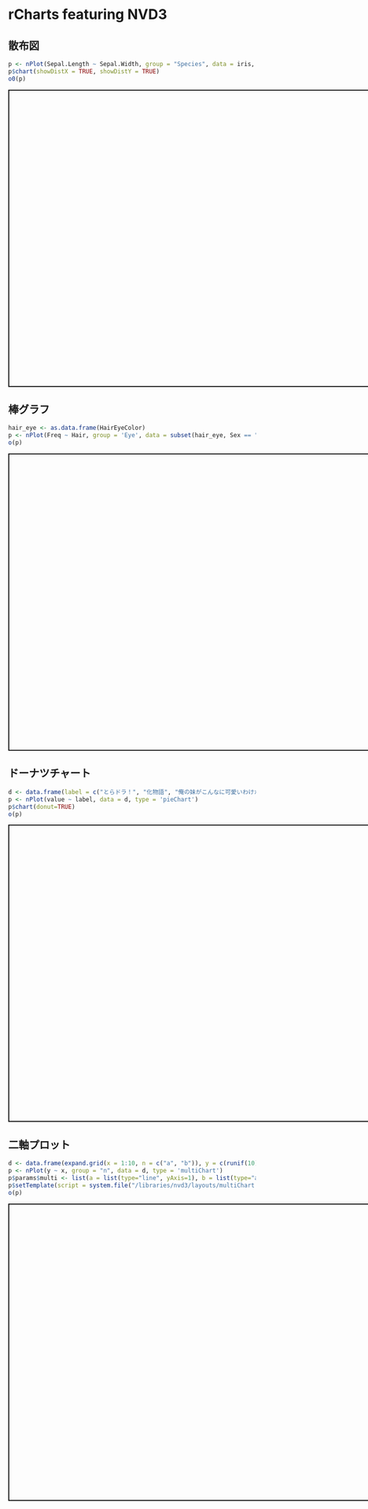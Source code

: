 # rCharts featuring NVD3




<!-- プロットのスタイル指定 -->
<style>
.rChart { border: solid 2px; margin: auto; width: 800px; height: 600px;}
</style>

## 散布図

```r
p <- nPlot(Sepal.Length ~ Sepal.Width, group = "Species", data = iris, type = "scatterChart", size = 111)
p$chart(showDistX = TRUE, showDistY = TRUE)
o0(p)
```

<link rel='stylesheet' href=http://nvd3.org/src/nv.d3.css>
<script type='text/javascript' src=http://ajax.googleapis.com/ajax/libs/jquery/1.8.2/jquery.min.js></script>
<script type='text/javascript' src=http://d3js.org/d3.v3.min.js></script>
<script type='text/javascript' src=http://timelyportfolio.github.io/rCharts_nvd3_tests/libraries/widgets/nvd3/js/nv.d3.min-new.js></script>
<script type='text/javascript' src=http://nvd3.org/lib/fisheye.js></script>
<div id = 'chart88c73513f61' class = 'rChart nvd3'></div>
<script type='text/javascript'>
 $(document).ready(function(){
      drawchart88c73513f61()
    });
    function drawchart88c73513f61(){  
      var opts = {
 "dom": "chart88c73513f61",
"width":    800,
"height":    600,
"x": "Sepal.Width",
"y": "Sepal.Length",
"group": "Species",
"type": "scatterChart",
"size":    111,
"id": "chart88c73513f61" 
},
        data = [
 {
 "Sepal.Length":            5.1,
"Sepal.Width":            3.5,
"Petal.Length":            1.4,
"Petal.Width":            0.2,
"Species": "setosa" 
},
{
 "Sepal.Length":            4.9,
"Sepal.Width":              3,
"Petal.Length":            1.4,
"Petal.Width":            0.2,
"Species": "setosa" 
},
{
 "Sepal.Length":            4.7,
"Sepal.Width":            3.2,
"Petal.Length":            1.3,
"Petal.Width":            0.2,
"Species": "setosa" 
},
{
 "Sepal.Length":            4.6,
"Sepal.Width":            3.1,
"Petal.Length":            1.5,
"Petal.Width":            0.2,
"Species": "setosa" 
},
{
 "Sepal.Length":              5,
"Sepal.Width":            3.6,
"Petal.Length":            1.4,
"Petal.Width":            0.2,
"Species": "setosa" 
},
{
 "Sepal.Length":            5.4,
"Sepal.Width":            3.9,
"Petal.Length":            1.7,
"Petal.Width":            0.4,
"Species": "setosa" 
},
{
 "Sepal.Length":            4.6,
"Sepal.Width":            3.4,
"Petal.Length":            1.4,
"Petal.Width":            0.3,
"Species": "setosa" 
},
{
 "Sepal.Length":              5,
"Sepal.Width":            3.4,
"Petal.Length":            1.5,
"Petal.Width":            0.2,
"Species": "setosa" 
},
{
 "Sepal.Length":            4.4,
"Sepal.Width":            2.9,
"Petal.Length":            1.4,
"Petal.Width":            0.2,
"Species": "setosa" 
},
{
 "Sepal.Length":            4.9,
"Sepal.Width":            3.1,
"Petal.Length":            1.5,
"Petal.Width":            0.1,
"Species": "setosa" 
},
{
 "Sepal.Length":            5.4,
"Sepal.Width":            3.7,
"Petal.Length":            1.5,
"Petal.Width":            0.2,
"Species": "setosa" 
},
{
 "Sepal.Length":            4.8,
"Sepal.Width":            3.4,
"Petal.Length":            1.6,
"Petal.Width":            0.2,
"Species": "setosa" 
},
{
 "Sepal.Length":            4.8,
"Sepal.Width":              3,
"Petal.Length":            1.4,
"Petal.Width":            0.1,
"Species": "setosa" 
},
{
 "Sepal.Length":            4.3,
"Sepal.Width":              3,
"Petal.Length":            1.1,
"Petal.Width":            0.1,
"Species": "setosa" 
},
{
 "Sepal.Length":            5.8,
"Sepal.Width":              4,
"Petal.Length":            1.2,
"Petal.Width":            0.2,
"Species": "setosa" 
},
{
 "Sepal.Length":            5.7,
"Sepal.Width":            4.4,
"Petal.Length":            1.5,
"Petal.Width":            0.4,
"Species": "setosa" 
},
{
 "Sepal.Length":            5.4,
"Sepal.Width":            3.9,
"Petal.Length":            1.3,
"Petal.Width":            0.4,
"Species": "setosa" 
},
{
 "Sepal.Length":            5.1,
"Sepal.Width":            3.5,
"Petal.Length":            1.4,
"Petal.Width":            0.3,
"Species": "setosa" 
},
{
 "Sepal.Length":            5.7,
"Sepal.Width":            3.8,
"Petal.Length":            1.7,
"Petal.Width":            0.3,
"Species": "setosa" 
},
{
 "Sepal.Length":            5.1,
"Sepal.Width":            3.8,
"Petal.Length":            1.5,
"Petal.Width":            0.3,
"Species": "setosa" 
},
{
 "Sepal.Length":            5.4,
"Sepal.Width":            3.4,
"Petal.Length":            1.7,
"Petal.Width":            0.2,
"Species": "setosa" 
},
{
 "Sepal.Length":            5.1,
"Sepal.Width":            3.7,
"Petal.Length":            1.5,
"Petal.Width":            0.4,
"Species": "setosa" 
},
{
 "Sepal.Length":            4.6,
"Sepal.Width":            3.6,
"Petal.Length":              1,
"Petal.Width":            0.2,
"Species": "setosa" 
},
{
 "Sepal.Length":            5.1,
"Sepal.Width":            3.3,
"Petal.Length":            1.7,
"Petal.Width":            0.5,
"Species": "setosa" 
},
{
 "Sepal.Length":            4.8,
"Sepal.Width":            3.4,
"Petal.Length":            1.9,
"Petal.Width":            0.2,
"Species": "setosa" 
},
{
 "Sepal.Length":              5,
"Sepal.Width":              3,
"Petal.Length":            1.6,
"Petal.Width":            0.2,
"Species": "setosa" 
},
{
 "Sepal.Length":              5,
"Sepal.Width":            3.4,
"Petal.Length":            1.6,
"Petal.Width":            0.4,
"Species": "setosa" 
},
{
 "Sepal.Length":            5.2,
"Sepal.Width":            3.5,
"Petal.Length":            1.5,
"Petal.Width":            0.2,
"Species": "setosa" 
},
{
 "Sepal.Length":            5.2,
"Sepal.Width":            3.4,
"Petal.Length":            1.4,
"Petal.Width":            0.2,
"Species": "setosa" 
},
{
 "Sepal.Length":            4.7,
"Sepal.Width":            3.2,
"Petal.Length":            1.6,
"Petal.Width":            0.2,
"Species": "setosa" 
},
{
 "Sepal.Length":            4.8,
"Sepal.Width":            3.1,
"Petal.Length":            1.6,
"Petal.Width":            0.2,
"Species": "setosa" 
},
{
 "Sepal.Length":            5.4,
"Sepal.Width":            3.4,
"Petal.Length":            1.5,
"Petal.Width":            0.4,
"Species": "setosa" 
},
{
 "Sepal.Length":            5.2,
"Sepal.Width":            4.1,
"Petal.Length":            1.5,
"Petal.Width":            0.1,
"Species": "setosa" 
},
{
 "Sepal.Length":            5.5,
"Sepal.Width":            4.2,
"Petal.Length":            1.4,
"Petal.Width":            0.2,
"Species": "setosa" 
},
{
 "Sepal.Length":            4.9,
"Sepal.Width":            3.1,
"Petal.Length":            1.5,
"Petal.Width":            0.2,
"Species": "setosa" 
},
{
 "Sepal.Length":              5,
"Sepal.Width":            3.2,
"Petal.Length":            1.2,
"Petal.Width":            0.2,
"Species": "setosa" 
},
{
 "Sepal.Length":            5.5,
"Sepal.Width":            3.5,
"Petal.Length":            1.3,
"Petal.Width":            0.2,
"Species": "setosa" 
},
{
 "Sepal.Length":            4.9,
"Sepal.Width":            3.6,
"Petal.Length":            1.4,
"Petal.Width":            0.1,
"Species": "setosa" 
},
{
 "Sepal.Length":            4.4,
"Sepal.Width":              3,
"Petal.Length":            1.3,
"Petal.Width":            0.2,
"Species": "setosa" 
},
{
 "Sepal.Length":            5.1,
"Sepal.Width":            3.4,
"Petal.Length":            1.5,
"Petal.Width":            0.2,
"Species": "setosa" 
},
{
 "Sepal.Length":              5,
"Sepal.Width":            3.5,
"Petal.Length":            1.3,
"Petal.Width":            0.3,
"Species": "setosa" 
},
{
 "Sepal.Length":            4.5,
"Sepal.Width":            2.3,
"Petal.Length":            1.3,
"Petal.Width":            0.3,
"Species": "setosa" 
},
{
 "Sepal.Length":            4.4,
"Sepal.Width":            3.2,
"Petal.Length":            1.3,
"Petal.Width":            0.2,
"Species": "setosa" 
},
{
 "Sepal.Length":              5,
"Sepal.Width":            3.5,
"Petal.Length":            1.6,
"Petal.Width":            0.6,
"Species": "setosa" 
},
{
 "Sepal.Length":            5.1,
"Sepal.Width":            3.8,
"Petal.Length":            1.9,
"Petal.Width":            0.4,
"Species": "setosa" 
},
{
 "Sepal.Length":            4.8,
"Sepal.Width":              3,
"Petal.Length":            1.4,
"Petal.Width":            0.3,
"Species": "setosa" 
},
{
 "Sepal.Length":            5.1,
"Sepal.Width":            3.8,
"Petal.Length":            1.6,
"Petal.Width":            0.2,
"Species": "setosa" 
},
{
 "Sepal.Length":            4.6,
"Sepal.Width":            3.2,
"Petal.Length":            1.4,
"Petal.Width":            0.2,
"Species": "setosa" 
},
{
 "Sepal.Length":            5.3,
"Sepal.Width":            3.7,
"Petal.Length":            1.5,
"Petal.Width":            0.2,
"Species": "setosa" 
},
{
 "Sepal.Length":              5,
"Sepal.Width":            3.3,
"Petal.Length":            1.4,
"Petal.Width":            0.2,
"Species": "setosa" 
},
{
 "Sepal.Length":              7,
"Sepal.Width":            3.2,
"Petal.Length":            4.7,
"Petal.Width":            1.4,
"Species": "versicolor" 
},
{
 "Sepal.Length":            6.4,
"Sepal.Width":            3.2,
"Petal.Length":            4.5,
"Petal.Width":            1.5,
"Species": "versicolor" 
},
{
 "Sepal.Length":            6.9,
"Sepal.Width":            3.1,
"Petal.Length":            4.9,
"Petal.Width":            1.5,
"Species": "versicolor" 
},
{
 "Sepal.Length":            5.5,
"Sepal.Width":            2.3,
"Petal.Length":              4,
"Petal.Width":            1.3,
"Species": "versicolor" 
},
{
 "Sepal.Length":            6.5,
"Sepal.Width":            2.8,
"Petal.Length":            4.6,
"Petal.Width":            1.5,
"Species": "versicolor" 
},
{
 "Sepal.Length":            5.7,
"Sepal.Width":            2.8,
"Petal.Length":            4.5,
"Petal.Width":            1.3,
"Species": "versicolor" 
},
{
 "Sepal.Length":            6.3,
"Sepal.Width":            3.3,
"Petal.Length":            4.7,
"Petal.Width":            1.6,
"Species": "versicolor" 
},
{
 "Sepal.Length":            4.9,
"Sepal.Width":            2.4,
"Petal.Length":            3.3,
"Petal.Width":              1,
"Species": "versicolor" 
},
{
 "Sepal.Length":            6.6,
"Sepal.Width":            2.9,
"Petal.Length":            4.6,
"Petal.Width":            1.3,
"Species": "versicolor" 
},
{
 "Sepal.Length":            5.2,
"Sepal.Width":            2.7,
"Petal.Length":            3.9,
"Petal.Width":            1.4,
"Species": "versicolor" 
},
{
 "Sepal.Length":              5,
"Sepal.Width":              2,
"Petal.Length":            3.5,
"Petal.Width":              1,
"Species": "versicolor" 
},
{
 "Sepal.Length":            5.9,
"Sepal.Width":              3,
"Petal.Length":            4.2,
"Petal.Width":            1.5,
"Species": "versicolor" 
},
{
 "Sepal.Length":              6,
"Sepal.Width":            2.2,
"Petal.Length":              4,
"Petal.Width":              1,
"Species": "versicolor" 
},
{
 "Sepal.Length":            6.1,
"Sepal.Width":            2.9,
"Petal.Length":            4.7,
"Petal.Width":            1.4,
"Species": "versicolor" 
},
{
 "Sepal.Length":            5.6,
"Sepal.Width":            2.9,
"Petal.Length":            3.6,
"Petal.Width":            1.3,
"Species": "versicolor" 
},
{
 "Sepal.Length":            6.7,
"Sepal.Width":            3.1,
"Petal.Length":            4.4,
"Petal.Width":            1.4,
"Species": "versicolor" 
},
{
 "Sepal.Length":            5.6,
"Sepal.Width":              3,
"Petal.Length":            4.5,
"Petal.Width":            1.5,
"Species": "versicolor" 
},
{
 "Sepal.Length":            5.8,
"Sepal.Width":            2.7,
"Petal.Length":            4.1,
"Petal.Width":              1,
"Species": "versicolor" 
},
{
 "Sepal.Length":            6.2,
"Sepal.Width":            2.2,
"Petal.Length":            4.5,
"Petal.Width":            1.5,
"Species": "versicolor" 
},
{
 "Sepal.Length":            5.6,
"Sepal.Width":            2.5,
"Petal.Length":            3.9,
"Petal.Width":            1.1,
"Species": "versicolor" 
},
{
 "Sepal.Length":            5.9,
"Sepal.Width":            3.2,
"Petal.Length":            4.8,
"Petal.Width":            1.8,
"Species": "versicolor" 
},
{
 "Sepal.Length":            6.1,
"Sepal.Width":            2.8,
"Petal.Length":              4,
"Petal.Width":            1.3,
"Species": "versicolor" 
},
{
 "Sepal.Length":            6.3,
"Sepal.Width":            2.5,
"Petal.Length":            4.9,
"Petal.Width":            1.5,
"Species": "versicolor" 
},
{
 "Sepal.Length":            6.1,
"Sepal.Width":            2.8,
"Petal.Length":            4.7,
"Petal.Width":            1.2,
"Species": "versicolor" 
},
{
 "Sepal.Length":            6.4,
"Sepal.Width":            2.9,
"Petal.Length":            4.3,
"Petal.Width":            1.3,
"Species": "versicolor" 
},
{
 "Sepal.Length":            6.6,
"Sepal.Width":              3,
"Petal.Length":            4.4,
"Petal.Width":            1.4,
"Species": "versicolor" 
},
{
 "Sepal.Length":            6.8,
"Sepal.Width":            2.8,
"Petal.Length":            4.8,
"Petal.Width":            1.4,
"Species": "versicolor" 
},
{
 "Sepal.Length":            6.7,
"Sepal.Width":              3,
"Petal.Length":              5,
"Petal.Width":            1.7,
"Species": "versicolor" 
},
{
 "Sepal.Length":              6,
"Sepal.Width":            2.9,
"Petal.Length":            4.5,
"Petal.Width":            1.5,
"Species": "versicolor" 
},
{
 "Sepal.Length":            5.7,
"Sepal.Width":            2.6,
"Petal.Length":            3.5,
"Petal.Width":              1,
"Species": "versicolor" 
},
{
 "Sepal.Length":            5.5,
"Sepal.Width":            2.4,
"Petal.Length":            3.8,
"Petal.Width":            1.1,
"Species": "versicolor" 
},
{
 "Sepal.Length":            5.5,
"Sepal.Width":            2.4,
"Petal.Length":            3.7,
"Petal.Width":              1,
"Species": "versicolor" 
},
{
 "Sepal.Length":            5.8,
"Sepal.Width":            2.7,
"Petal.Length":            3.9,
"Petal.Width":            1.2,
"Species": "versicolor" 
},
{
 "Sepal.Length":              6,
"Sepal.Width":            2.7,
"Petal.Length":            5.1,
"Petal.Width":            1.6,
"Species": "versicolor" 
},
{
 "Sepal.Length":            5.4,
"Sepal.Width":              3,
"Petal.Length":            4.5,
"Petal.Width":            1.5,
"Species": "versicolor" 
},
{
 "Sepal.Length":              6,
"Sepal.Width":            3.4,
"Petal.Length":            4.5,
"Petal.Width":            1.6,
"Species": "versicolor" 
},
{
 "Sepal.Length":            6.7,
"Sepal.Width":            3.1,
"Petal.Length":            4.7,
"Petal.Width":            1.5,
"Species": "versicolor" 
},
{
 "Sepal.Length":            6.3,
"Sepal.Width":            2.3,
"Petal.Length":            4.4,
"Petal.Width":            1.3,
"Species": "versicolor" 
},
{
 "Sepal.Length":            5.6,
"Sepal.Width":              3,
"Petal.Length":            4.1,
"Petal.Width":            1.3,
"Species": "versicolor" 
},
{
 "Sepal.Length":            5.5,
"Sepal.Width":            2.5,
"Petal.Length":              4,
"Petal.Width":            1.3,
"Species": "versicolor" 
},
{
 "Sepal.Length":            5.5,
"Sepal.Width":            2.6,
"Petal.Length":            4.4,
"Petal.Width":            1.2,
"Species": "versicolor" 
},
{
 "Sepal.Length":            6.1,
"Sepal.Width":              3,
"Petal.Length":            4.6,
"Petal.Width":            1.4,
"Species": "versicolor" 
},
{
 "Sepal.Length":            5.8,
"Sepal.Width":            2.6,
"Petal.Length":              4,
"Petal.Width":            1.2,
"Species": "versicolor" 
},
{
 "Sepal.Length":              5,
"Sepal.Width":            2.3,
"Petal.Length":            3.3,
"Petal.Width":              1,
"Species": "versicolor" 
},
{
 "Sepal.Length":            5.6,
"Sepal.Width":            2.7,
"Petal.Length":            4.2,
"Petal.Width":            1.3,
"Species": "versicolor" 
},
{
 "Sepal.Length":            5.7,
"Sepal.Width":              3,
"Petal.Length":            4.2,
"Petal.Width":            1.2,
"Species": "versicolor" 
},
{
 "Sepal.Length":            5.7,
"Sepal.Width":            2.9,
"Petal.Length":            4.2,
"Petal.Width":            1.3,
"Species": "versicolor" 
},
{
 "Sepal.Length":            6.2,
"Sepal.Width":            2.9,
"Petal.Length":            4.3,
"Petal.Width":            1.3,
"Species": "versicolor" 
},
{
 "Sepal.Length":            5.1,
"Sepal.Width":            2.5,
"Petal.Length":              3,
"Petal.Width":            1.1,
"Species": "versicolor" 
},
{
 "Sepal.Length":            5.7,
"Sepal.Width":            2.8,
"Petal.Length":            4.1,
"Petal.Width":            1.3,
"Species": "versicolor" 
},
{
 "Sepal.Length":            6.3,
"Sepal.Width":            3.3,
"Petal.Length":              6,
"Petal.Width":            2.5,
"Species": "virginica" 
},
{
 "Sepal.Length":            5.8,
"Sepal.Width":            2.7,
"Petal.Length":            5.1,
"Petal.Width":            1.9,
"Species": "virginica" 
},
{
 "Sepal.Length":            7.1,
"Sepal.Width":              3,
"Petal.Length":            5.9,
"Petal.Width":            2.1,
"Species": "virginica" 
},
{
 "Sepal.Length":            6.3,
"Sepal.Width":            2.9,
"Petal.Length":            5.6,
"Petal.Width":            1.8,
"Species": "virginica" 
},
{
 "Sepal.Length":            6.5,
"Sepal.Width":              3,
"Petal.Length":            5.8,
"Petal.Width":            2.2,
"Species": "virginica" 
},
{
 "Sepal.Length":            7.6,
"Sepal.Width":              3,
"Petal.Length":            6.6,
"Petal.Width":            2.1,
"Species": "virginica" 
},
{
 "Sepal.Length":            4.9,
"Sepal.Width":            2.5,
"Petal.Length":            4.5,
"Petal.Width":            1.7,
"Species": "virginica" 
},
{
 "Sepal.Length":            7.3,
"Sepal.Width":            2.9,
"Petal.Length":            6.3,
"Petal.Width":            1.8,
"Species": "virginica" 
},
{
 "Sepal.Length":            6.7,
"Sepal.Width":            2.5,
"Petal.Length":            5.8,
"Petal.Width":            1.8,
"Species": "virginica" 
},
{
 "Sepal.Length":            7.2,
"Sepal.Width":            3.6,
"Petal.Length":            6.1,
"Petal.Width":            2.5,
"Species": "virginica" 
},
{
 "Sepal.Length":            6.5,
"Sepal.Width":            3.2,
"Petal.Length":            5.1,
"Petal.Width":              2,
"Species": "virginica" 
},
{
 "Sepal.Length":            6.4,
"Sepal.Width":            2.7,
"Petal.Length":            5.3,
"Petal.Width":            1.9,
"Species": "virginica" 
},
{
 "Sepal.Length":            6.8,
"Sepal.Width":              3,
"Petal.Length":            5.5,
"Petal.Width":            2.1,
"Species": "virginica" 
},
{
 "Sepal.Length":            5.7,
"Sepal.Width":            2.5,
"Petal.Length":              5,
"Petal.Width":              2,
"Species": "virginica" 
},
{
 "Sepal.Length":            5.8,
"Sepal.Width":            2.8,
"Petal.Length":            5.1,
"Petal.Width":            2.4,
"Species": "virginica" 
},
{
 "Sepal.Length":            6.4,
"Sepal.Width":            3.2,
"Petal.Length":            5.3,
"Petal.Width":            2.3,
"Species": "virginica" 
},
{
 "Sepal.Length":            6.5,
"Sepal.Width":              3,
"Petal.Length":            5.5,
"Petal.Width":            1.8,
"Species": "virginica" 
},
{
 "Sepal.Length":            7.7,
"Sepal.Width":            3.8,
"Petal.Length":            6.7,
"Petal.Width":            2.2,
"Species": "virginica" 
},
{
 "Sepal.Length":            7.7,
"Sepal.Width":            2.6,
"Petal.Length":            6.9,
"Petal.Width":            2.3,
"Species": "virginica" 
},
{
 "Sepal.Length":              6,
"Sepal.Width":            2.2,
"Petal.Length":              5,
"Petal.Width":            1.5,
"Species": "virginica" 
},
{
 "Sepal.Length":            6.9,
"Sepal.Width":            3.2,
"Petal.Length":            5.7,
"Petal.Width":            2.3,
"Species": "virginica" 
},
{
 "Sepal.Length":            5.6,
"Sepal.Width":            2.8,
"Petal.Length":            4.9,
"Petal.Width":              2,
"Species": "virginica" 
},
{
 "Sepal.Length":            7.7,
"Sepal.Width":            2.8,
"Petal.Length":            6.7,
"Petal.Width":              2,
"Species": "virginica" 
},
{
 "Sepal.Length":            6.3,
"Sepal.Width":            2.7,
"Petal.Length":            4.9,
"Petal.Width":            1.8,
"Species": "virginica" 
},
{
 "Sepal.Length":            6.7,
"Sepal.Width":            3.3,
"Petal.Length":            5.7,
"Petal.Width":            2.1,
"Species": "virginica" 
},
{
 "Sepal.Length":            7.2,
"Sepal.Width":            3.2,
"Petal.Length":              6,
"Petal.Width":            1.8,
"Species": "virginica" 
},
{
 "Sepal.Length":            6.2,
"Sepal.Width":            2.8,
"Petal.Length":            4.8,
"Petal.Width":            1.8,
"Species": "virginica" 
},
{
 "Sepal.Length":            6.1,
"Sepal.Width":              3,
"Petal.Length":            4.9,
"Petal.Width":            1.8,
"Species": "virginica" 
},
{
 "Sepal.Length":            6.4,
"Sepal.Width":            2.8,
"Petal.Length":            5.6,
"Petal.Width":            2.1,
"Species": "virginica" 
},
{
 "Sepal.Length":            7.2,
"Sepal.Width":              3,
"Petal.Length":            5.8,
"Petal.Width":            1.6,
"Species": "virginica" 
},
{
 "Sepal.Length":            7.4,
"Sepal.Width":            2.8,
"Petal.Length":            6.1,
"Petal.Width":            1.9,
"Species": "virginica" 
},
{
 "Sepal.Length":            7.9,
"Sepal.Width":            3.8,
"Petal.Length":            6.4,
"Petal.Width":              2,
"Species": "virginica" 
},
{
 "Sepal.Length":            6.4,
"Sepal.Width":            2.8,
"Petal.Length":            5.6,
"Petal.Width":            2.2,
"Species": "virginica" 
},
{
 "Sepal.Length":            6.3,
"Sepal.Width":            2.8,
"Petal.Length":            5.1,
"Petal.Width":            1.5,
"Species": "virginica" 
},
{
 "Sepal.Length":            6.1,
"Sepal.Width":            2.6,
"Petal.Length":            5.6,
"Petal.Width":            1.4,
"Species": "virginica" 
},
{
 "Sepal.Length":            7.7,
"Sepal.Width":              3,
"Petal.Length":            6.1,
"Petal.Width":            2.3,
"Species": "virginica" 
},
{
 "Sepal.Length":            6.3,
"Sepal.Width":            3.4,
"Petal.Length":            5.6,
"Petal.Width":            2.4,
"Species": "virginica" 
},
{
 "Sepal.Length":            6.4,
"Sepal.Width":            3.1,
"Petal.Length":            5.5,
"Petal.Width":            1.8,
"Species": "virginica" 
},
{
 "Sepal.Length":              6,
"Sepal.Width":              3,
"Petal.Length":            4.8,
"Petal.Width":            1.8,
"Species": "virginica" 
},
{
 "Sepal.Length":            6.9,
"Sepal.Width":            3.1,
"Petal.Length":            5.4,
"Petal.Width":            2.1,
"Species": "virginica" 
},
{
 "Sepal.Length":            6.7,
"Sepal.Width":            3.1,
"Petal.Length":            5.6,
"Petal.Width":            2.4,
"Species": "virginica" 
},
{
 "Sepal.Length":            6.9,
"Sepal.Width":            3.1,
"Petal.Length":            5.1,
"Petal.Width":            2.3,
"Species": "virginica" 
},
{
 "Sepal.Length":            5.8,
"Sepal.Width":            2.7,
"Petal.Length":            5.1,
"Petal.Width":            1.9,
"Species": "virginica" 
},
{
 "Sepal.Length":            6.8,
"Sepal.Width":            3.2,
"Petal.Length":            5.9,
"Petal.Width":            2.3,
"Species": "virginica" 
},
{
 "Sepal.Length":            6.7,
"Sepal.Width":            3.3,
"Petal.Length":            5.7,
"Petal.Width":            2.5,
"Species": "virginica" 
},
{
 "Sepal.Length":            6.7,
"Sepal.Width":              3,
"Petal.Length":            5.2,
"Petal.Width":            2.3,
"Species": "virginica" 
},
{
 "Sepal.Length":            6.3,
"Sepal.Width":            2.5,
"Petal.Length":              5,
"Petal.Width":            1.9,
"Species": "virginica" 
},
{
 "Sepal.Length":            6.5,
"Sepal.Width":              3,
"Petal.Length":            5.2,
"Petal.Width":              2,
"Species": "virginica" 
},
{
 "Sepal.Length":            6.2,
"Sepal.Width":            3.4,
"Petal.Length":            5.4,
"Petal.Width":            2.3,
"Species": "virginica" 
},
{
 "Sepal.Length":            5.9,
"Sepal.Width":              3,
"Petal.Length":            5.1,
"Petal.Width":            1.8,
"Species": "virginica" 
} 
]
  
      if(!(opts.type==="pieChart" || opts.type==="sparklinePlus")) {
        var data = d3.nest()
          .key(function(d){
            //return opts.group === undefined ? 'main' : d[opts.group]
            //instead of main would think a better default is opts.x
            return opts.group === undefined ? opts.y : d[opts.group];
          })
          .entries(data);
      }
      
      if (opts.disabled != undefined){
        data.map(function(d, i){
          d.disabled = opts.disabled[i]
        })
      }
      
      nv.addGraph(function() {
        var chart = nv.models[opts.type]()
          .x(function(d) { return d[opts.x] })
          .y(function(d) { return d[opts.y] })
          .width(opts.width)
          .height(opts.height)
         
        chart
  .showDistX(true)
  .showDistY(true)
          
        

        
        
        
      
       d3.select("#" + opts.id)
        .append('svg')
        .datum(data)
        .transition().duration(500)
        .call(chart);

       nv.utils.windowResize(chart.update);
       return chart;
      });
    };
</script>


## 棒グラフ

```r
hair_eye <- as.data.frame(HairEyeColor)
p <- nPlot(Freq ~ Hair, group = 'Eye', data = subset(hair_eye, Sex == "Female"), type = 'multiBarChart')
o(p)
```


<div id = 'chart88c1219cd2d' class = 'rChart nvd3'></div>
<script type='text/javascript'>
 $(document).ready(function(){
      drawchart88c1219cd2d()
    });
    function drawchart88c1219cd2d(){  
      var opts = {
 "dom": "chart88c1219cd2d",
"width":    800,
"height":    600,
"x": "Hair",
"y": "Freq",
"group": "Eye",
"type": "multiBarChart",
"id": "chart88c1219cd2d" 
},
        data = [
 {
 "Hair": "Black",
"Eye": "Brown",
"Sex": "Female",
"Freq":             36 
},
{
 "Hair": "Brown",
"Eye": "Brown",
"Sex": "Female",
"Freq":             66 
},
{
 "Hair": "Red",
"Eye": "Brown",
"Sex": "Female",
"Freq":             16 
},
{
 "Hair": "Blond",
"Eye": "Brown",
"Sex": "Female",
"Freq":              4 
},
{
 "Hair": "Black",
"Eye": "Blue",
"Sex": "Female",
"Freq":              9 
},
{
 "Hair": "Brown",
"Eye": "Blue",
"Sex": "Female",
"Freq":             34 
},
{
 "Hair": "Red",
"Eye": "Blue",
"Sex": "Female",
"Freq":              7 
},
{
 "Hair": "Blond",
"Eye": "Blue",
"Sex": "Female",
"Freq":             64 
},
{
 "Hair": "Black",
"Eye": "Hazel",
"Sex": "Female",
"Freq":              5 
},
{
 "Hair": "Brown",
"Eye": "Hazel",
"Sex": "Female",
"Freq":             29 
},
{
 "Hair": "Red",
"Eye": "Hazel",
"Sex": "Female",
"Freq":              7 
},
{
 "Hair": "Blond",
"Eye": "Hazel",
"Sex": "Female",
"Freq":              5 
},
{
 "Hair": "Black",
"Eye": "Green",
"Sex": "Female",
"Freq":              2 
},
{
 "Hair": "Brown",
"Eye": "Green",
"Sex": "Female",
"Freq":             14 
},
{
 "Hair": "Red",
"Eye": "Green",
"Sex": "Female",
"Freq":              7 
},
{
 "Hair": "Blond",
"Eye": "Green",
"Sex": "Female",
"Freq":              8 
} 
]
  
      if(!(opts.type==="pieChart" || opts.type==="sparklinePlus")) {
        var data = d3.nest()
          .key(function(d){
            //return opts.group === undefined ? 'main' : d[opts.group]
            //instead of main would think a better default is opts.x
            return opts.group === undefined ? opts.y : d[opts.group];
          })
          .entries(data);
      }
      
      if (opts.disabled != undefined){
        data.map(function(d, i){
          d.disabled = opts.disabled[i]
        })
      }
      
      nv.addGraph(function() {
        var chart = nv.models[opts.type]()
          .x(function(d) { return d[opts.x] })
          .y(function(d) { return d[opts.y] })
          .width(opts.width)
          .height(opts.height)
         
        
          
        

        
        
        
      
       d3.select("#" + opts.id)
        .append('svg')
        .datum(data)
        .transition().duration(500)
        .call(chart);

       nv.utils.windowResize(chart.update);
       return chart;
      });
    };
</script>


## ドーナツチャート

```r
d <- data.frame(label = c("とらドラ！", "化物語", "俺の妹がこんなに可愛いわけがない", "IS"), value = c(193, 162, 97, 88))
p <- nPlot(value ~ label, data = d, type = 'pieChart')
p$chart(donut=TRUE)
o(p)
```


<div id = 'chart88c38c5de7b' class = 'rChart nvd3'></div>
<script type='text/javascript'>
 $(document).ready(function(){
      drawchart88c38c5de7b()
    });
    function drawchart88c38c5de7b(){  
      var opts = {
 "dom": "chart88c38c5de7b",
"width":    800,
"height":    600,
"x": "label",
"y": "value",
"type": "pieChart",
"id": "chart88c38c5de7b" 
},
        data = [
 {
 "label": "とらドラ！",
"value":            193 
},
{
 "label": "化物語",
"value":            162 
},
{
 "label": "俺の妹がこんなに可愛いわけがない",
"value":             97 
},
{
 "label": "IS",
"value":             88 
} 
]
  
      if(!(opts.type==="pieChart" || opts.type==="sparklinePlus")) {
        var data = d3.nest()
          .key(function(d){
            //return opts.group === undefined ? 'main' : d[opts.group]
            //instead of main would think a better default is opts.x
            return opts.group === undefined ? opts.y : d[opts.group];
          })
          .entries(data);
      }
      
      if (opts.disabled != undefined){
        data.map(function(d, i){
          d.disabled = opts.disabled[i]
        })
      }
      
      nv.addGraph(function() {
        var chart = nv.models[opts.type]()
          .x(function(d) { return d[opts.x] })
          .y(function(d) { return d[opts.y] })
          .width(opts.width)
          .height(opts.height)
         
        chart
  .donut(true)
          
        

        
        
        
      
       d3.select("#" + opts.id)
        .append('svg')
        .datum(data)
        .transition().duration(500)
        .call(chart);

       nv.utils.windowResize(chart.update);
       return chart;
      });
    };
</script>


## 二軸プロット

```r
d <- data.frame(expand.grid(x = 1:10, n = c("a", "b")), y = c(runif(10), runif(10)*100))
p <- nPlot(y ~ x, group = "n", data = d, type = 'multiChart')
p$params$multi <- list(a = list(type="line", yAxis=1), b = list(type="area", yAxis=2))
p$setTemplate(script = system.file("/libraries/nvd3/layouts/multiChart.html", package = "rCharts"))
o(p)
```


<div id = 'chart88c78f8108e' class = 'rChart nvd3'></div>
<script type='text/javascript'>
 $(document).ready(function(){
      drawchart88c78f8108e()
    });
    function drawchart88c78f8108e(){  
      var opts = {
 "dom": "chart88c78f8108e",
"width":    800,
"height":    600,
"x": "x",
"y": "y",
"group": "n",
"type": "multiChart",
"multi": {
 "a": {
 "type": "line",
"yAxis":      1 
},
"b": {
 "type": "area",
"yAxis":      2 
} 
},
"id": "chart88c78f8108e" 
},
        data = [
 {
 "x": 1,
"n": "a",
"y": 0.9148060434964 
},
{
 "x": 2,
"n": "a",
"y": 0.9370754132979 
},
{
 "x": 3,
"n": "a",
"y": 0.2861395347863 
},
{
 "x": 4,
"n": "a",
"y": 0.8304476260673 
},
{
 "x": 5,
"n": "a",
"y": 0.641745518893 
},
{
 "x": 6,
"n": "a",
"y": 0.5190959491301 
},
{
 "x": 7,
"n": "a",
"y": 0.7365883146413 
},
{
 "x": 8,
"n": "a",
"y": 0.1346665972378 
},
{
 "x": 9,
"n": "a",
"y": 0.6569922904018 
},
{
 "x": 10,
"n": "a",
"y": 0.7050647840369 
},
{
 "x": 1,
"n": "b",
"y": 45.77417762484 
},
{
 "x": 2,
"n": "b",
"y": 71.91122516524 
},
{
 "x": 3,
"n": "b",
"y": 93.46722471528 
},
{
 "x": 4,
"n": "b",
"y": 25.54288243409 
},
{
 "x": 5,
"n": "b",
"y": 46.22928225435 
},
{
 "x": 6,
"n": "b",
"y": 94.00145227555 
},
{
 "x": 7,
"n": "b",
"y": 97.82264283858 
},
{
 "x": 8,
"n": "b",
"y": 11.74873616546 
},
{
 "x": 9,
"n": "b",
"y":  47.4997081561 
},
{
 "x": 10,
"n": "b",
"y":  56.0332746245 
} 
]
  
      if(!(opts.type==="pieChart")) {
        var data = d3.nest()
          .key(function(d){
            return opts.group === undefined ? 'main' : d[opts.group]
          })
          .entries(data);
      }
      
      //loop through to give an expected x and y
      //then give the type and yAxis hopefully provided by R
      data.forEach(function(variables) {
		    variables.values.forEach(function(values){
			    values.x = values[opts.x];
			    values.y = values[opts.y];
		    });
        variables.type = opts.multi[variables.key].type;
        variables.yAxis = opts.multi[variables.key].yAxis;
	    });
    
      
      nv.addGraph(function() {
        var chart = nv.models[opts.type]()
          //.x(function(d) { return d[opts.x] })
          //.y(function(d) { return d[opts.y] })
          .width(opts.width)
          .height(opts.height)
         
        
          
        

        
        
        
      
       d3.select("#" + opts.id)
        .append('svg')
        .datum(data)
        .transition().duration(500)
        .call(chart);

       nv.utils.windowResize(chart.update);
       return chart;
      });
    };
</script>

